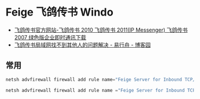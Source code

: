 # Feige 飞鸽传书 Windo

- [飞鸽传书官方网站-飞鸽传书 2010 飞鸽传书 2011(IP Messenger) 飞鸽传书 2007 绿色版企业即时通讯下载](http://www.ipmsg.org.cn/)
- [飞鸽传书局域网找不到其他人的问题解决 - 易行舟 - 博客园](https://www.cnblogs.com/yixingzhou/p/11040186.html)

## 常用

```c#
netsh advfirewall firewall add rule name="Feige Server for Inbound TCP/2425" protocol=TCP dir=in localport=2425 action=allow

netsh advfirewall firewall add rule name ="Feige Server for Inbound TCP/2425" dir=in localport=2425 protocol=tcp action=allow

```
